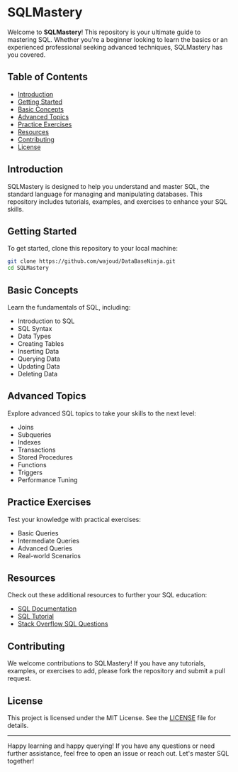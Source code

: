 # SQLMastery

Welcome to **SQLMastery**! This repository is your ultimate guide to mastering SQL. Whether you're a beginner looking to learn the basics or an experienced professional seeking advanced techniques, SQLMastery has you covered.

## Table of Contents

- [Introduction](#introduction)
- [Getting Started](#getting-started)
- [Basic Concepts](#basic-concepts)
- [Advanced Topics](#advanced-topics)
- [Practice Exercises](#practice-exercises)
- [Resources](#resources)
- [Contributing](#contributing)
- [License](#license)

## Introduction

SQLMastery is designed to help you understand and master SQL, the standard language for managing and manipulating databases. This repository includes tutorials, examples, and exercises to enhance your SQL skills.

## Getting Started

To get started, clone this repository to your local machine:

```bash
git clone https://github.com/wajoud/DataBaseNinja.git
cd SQLMastery
```

## Basic Concepts

Learn the fundamentals of SQL, including:

- Introduction to SQL
- SQL Syntax
- Data Types
- Creating Tables
- Inserting Data
- Querying Data
- Updating Data
- Deleting Data

## Advanced Topics

Explore advanced SQL topics to take your skills to the next level:

- Joins
- Subqueries
- Indexes
- Transactions
- Stored Procedures
- Functions
- Triggers
- Performance Tuning

## Practice Exercises

Test your knowledge with practical exercises:

- Basic Queries
- Intermediate Queries
- Advanced Queries
- Real-world Scenarios

## Resources

Check out these additional resources to further your SQL education:

- [SQL Documentation](https://www.sql.org)
- [SQL Tutorial](https://www.w3schools.com/sql/)
- [Stack Overflow SQL Questions](https://stackoverflow.com/questions/tagged/sql)

## Contributing

We welcome contributions to SQLMastery! If you have any tutorials, examples, or exercises to add, please fork the repository and submit a pull request.

## License

This project is licensed under the MIT License. See the [LICENSE](LICENSE) file for details.

---

Happy learning and happy querying! If you have any questions or need further assistance, feel free to open an issue or reach out. Let's master SQL together!

